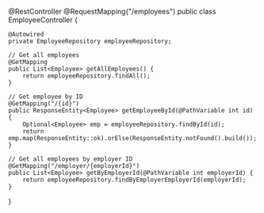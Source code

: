 @RestController
@RequestMapping("/employees")
public class EmployeeController {

    @Autowired
    private EmployeeRepository employeeRepository;

    // Get all employees
    @GetMapping
    public List<Employee> getAllEmployees() {
        return employeeRepository.findAll();
    }

    // Get employee by ID
    @GetMapping("/{id}")
    public ResponseEntity<Employee> getEmployeeById(@PathVariable int id) {
        Optional<Employee> emp = employeeRepository.findById(id);
        return emp.map(ResponseEntity::ok).orElse(ResponseEntity.notFound().build());
    }

    // Get all employees by employer ID
    @GetMapping("/employer/{employerId}")
    public List<Employee> getByEmployerId(@PathVariable int employerId) {
        return employeeRepository.findByEmployerEmployerId(employerId);
    }
}
